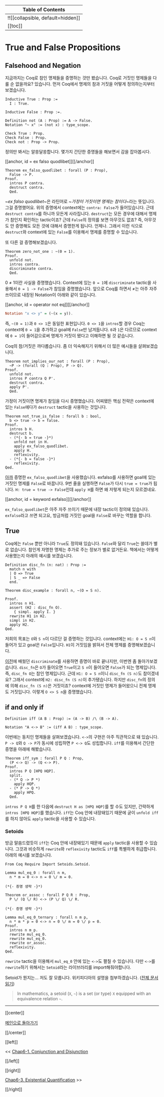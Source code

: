 | Table of Contents |
|-------------------|
|!![[collapsible, default=hidden]]  |
|[[toc]]|

# True and False Propositions

## Falsehood and Negation

지금까지는 Coq로 참인 명제들을 증명하는 것만 봤습니다. Coq로 거짓인 명제들을 다룰 순 없을까요? 있습니다. 먼저 Coq에서 명제의 참과 거짓을 어떻게 정의하는지부터 보겠습니다.

```haskell, line_num
Inductive True : Prop :=
  I : True.

Inductive False : Prop :=.

Definition not (A : Prop) := A -> False.
Notation "~ x" := (not x) : type_scope.

Check True : Prop.
Check False : Prop.
Check not : Prop -> Prop.
```

정의만 봐서는 알쏭달쏭합니다. 몇가지 간단한 증명들을 해보면서 감을 잡아봅시다.

[[anchor, id = ex falso quodlibet]][[/anchor]]

```haskell, line_num
Theorem ex_falso_quodlibet : forall (P : Prop),
  False -> P.
Proof.
  intros P contra.
  destruct contra.
  Qed.
```

~_ex falso quodlibet_~은 라틴어로 ~_가정이 거짓이면 명제는 참이다_~라는 뜻입니다. 그걸 증명했어요. 위의 증명에서 context에는 `contra: False`가 들어있습니다. 근데 `destruct contra`를 하니까 모든게 사라집니다. `destruct`는 모든 경우에 대해서 명제가 참인지 확인하는 tactic이죠? 근데 `False`의 정의를 보면 아무것도 없죠? 즉, 아무것도 안 증명해도 모든 것에 대해서 증명한게 됩니다. 언제나. 그래서 이런 식으로 `destruct`와 context에 있는 `False`를 이용해서 명제를 증명할 수 있습니다.

또 다른 걸 증명해보겠습니다.

```haskell, line_num
Theorem zero_not_one : ~(0 = 1).
Proof.
  unfold not.
  intros contra.
  discriminate contra.
  Qed.
```

0 ≠ 1이란 사실을 증명했습니다. Context에 있는 `0 = 1`에 `discriminate` tactic을 사용해서 `0 = 1 -> False`가 참임을 증명했습니다. 앞으로 Coq를 하면서 ≠는 아주 자주 쓰이므로 내장된 Notation이 아래와 같이 있습니다.

[[anchor, id = operator not eq]][[/anchor]]

```haskell
Notation "x <> y" = (~(x = y)).
```

즉, `~(0 = 1)`과 `0 <> 1`은 동일한 표현입니다. `0 <> 1`을 `intros`할 경우 Coq는 context에 `0 = 1`을 추가하고 goal에 `False`만 남겨둡니다. `0`과 `1`은 다르므로 context에 `0 = 1`이 들어감으로써 명제가 거짓이 됐다고 이해하면 될 것 같습니다.

Coq의 참/거짓은 까다롭습니다. 좀 더 익숙해지기 위해서 더 많은 예시들을 살펴보겠습니다.

```haskell, line_num
Theorem not_implies_our_not : forall (P : Prop),
  ~P -> (forall (Q : Prop), P -> Q).
Proof.
  unfold not.
  intros P contra Q P'.
  destruct contra.
  apply P'.
  Qed.
```

가정이 거짓이면 명제가 참임을 다시 증명했습니다. 어찌됐든 핵심 전략은 context에 있는 `False`에다가 `destruct` tactic을 사용하는 것입니다.

```haskell, line_num
Theorem not_true_is_false : forall b : bool,
  b <> true -> b = false.
Proof.
  intros b H.
  destruct b.
  - (*{- b = true -}*)
    unfold not in H.
    apply ex_falso_quodlibet.
    apply H.
    reflexivity.
  - (*{- b = false -}*)
    reflexivity.
Qed.
```

[아까](#exfalsoquodlibet) 증명한 `ex_falso_quodlibet`을 사용했습니다. exfalso를 사용하면 goal에 있는 거짓인 명제를 `False`로 바꿉니다. 9번 줄을 실행하면 `False`가 다시 `true = true`가 됩니다. `H: true = true -> False`인데 `apply H`를 하면 왜 저렇게 되는지 모르겠네요.

[[anchor, id = keyword exfalso]][[/anchor]]

`ex_falso_quodlibet`은 아주 자주 쓰이기 때문에 내장 tactic이 정의돼 있습니다. `exfalso`라고 쓰면 되고요, 방금처럼 거짓인 goal을 `False`로 바꾸는 역할을 합니다.

## True

Coq에는 `False` 뿐만 아니라 `True`도 정의돼 있습니다. `False`와 달리 `True`는 쓸데가 별로 없습니다. 참인게 자명한 명제는 추가로 주는 정보가 별로 없거든요. 책에서는 어떻게 사용했는지 아래의 예시를 보겠습니다.

```haskell, line_num
Definition disc_fn (n: nat) : Prop :=
  match n with
  | O => True
  | S _ => False
  end.

Theorem disc_example : forall n, ~(O = S n).

Proof.
  intros n H1.
  assert (H2 : disc_fn O).
    { simpl. apply I. }
  rewrite H1 in H2.
  simpl in H2.
  apply H2.
Qed.
```

저희의 목표는 `O`와 `S n`이 다르단 걸 증명하는 것입니다. context에는 `H1: O = S n`이 들어가 있고 goal은 `False`입니다. `H1`이 거짓임을 밝혀서 전체 명제를 증명해보겠습니다.

[이전](Chap5-2.html#keyworddiscriminate)에 배웠던 `discriminate`를 사용하면 증명이 바로 끝나지만, 이번엔 좀 돌아가보겠습니다. `disc_fn`은 `O`가 들어오면 `True`이고 `S n`이 들어오면 `False`가 되는 명제입니다. 즉, `disc_fn O`는 참인 명제입니다. 근데 `H1: O = S n`이니 `disc_fn (S n)`도 참이겠네요? 그래서 context에 `H2: disc_fn (S n)`이 추가됐습니다. 하지만 `disc_fn`의 정의에 의해 `disc_fn (S n)`은 거짓이죠? context에 거짓인 명제가 들어왔으니 전체 명제도 거짓입니다. 이렇게 `O <> S n`을 증명했습니다.

## if and only if

```haskell, line_num
Definition iff (A B : Prop) := (A -> B) /\ (B -> A).

Notation "A <-> B" := (iff A B) : type_scope.
```

이번에는 동치인 명제들을 살펴보겠습니다. `<->`의 구현은 아주 직관적으로 돼 있습니다. `P -> Q`와 `Q -> P`가 동시에 성립하면 `P <-> Q`도 성립합니다. `iff`를 이용해서 간단한 증명을 아래에 해봤습니다.

```haskell, line_num
Theorem iff_sym : forall P Q : Prop,
  (P <-> Q) -> (Q <-> P).
Proof.
  intros P Q [HPQ HQP].
  split.
  - (* Q -> P *)
    apply HQP.
  - (* P -> Q *)
    apply HPQ.
  Qed.
```

`intros P Q H`를 한 다음에 `destruct H as [HPQ HQP]`를 할 수도 있지만, 간략하게 `intros [HPQ HQP]`를 했습니다. `iff`는 Coq 안에 내장돼있기 때문에 굳이 `unfold iff`를 하지 않아도 `apply` tactic을 사용할 수 있습니다.

### Setoids

방금 말씀드렸듯이 `iff`는 Coq 안에 내장돼있기 때문에 `apply` tactic을 사용할 수 있습니다. 그것과 비슷하게 `rewrite`와 `reflexivity` tactic도 `iff`를 특별하게 취급합니다. 아래의 예시를 보겠습니다.

```haskell, line_num
From Coq Require Import Setoids.Setoid.

Lemma mul_eq_0 : forall n m,
  n * m = 0 <-> n = 0 \/ m = 0.

(*{- 증명 생략 -}*)

Theorem or_assoc : forall P Q R : Prop,
  P \/ (Q \/ R) <-> (P \/ Q) \/ R.

(*{- 증명 생략 -}*)

Lemma mul_eq_0_ternary : forall n m p,
  n * m * p = 0 <-> n = 0 \/ m = 0 \/ p = 0.
Proof.
  intros n m p.
  rewrite mul_eq_0.
  rewrite mul_eq_0.
  rewrite or_assoc.
  reflexivity.
Qed.
```

`rewrite` tactic을 이용해서 `mul_eq_0` 안에 있는 `<->`도 펼칠 수 있습니다. 다만 `<->`를 `rewrite`하기 위해서는 `Setoid`라는 라이브러리를 import해줘야합니다.

Setoid가 뭔지는... 저도 잘 모릅니다. 위키피디아의 설명을 첨부하겠습니다. ([전체 문서 읽기](https://en.wikipedia.org/wiki/Setoid))

> In mathematics, a setoid (`X`, `~`) is a set (or type) `X` equipped with an equivalence relation `~`.

---

[[center]]

[메인으로 돌아가기](index.html)

[[/center]]

[[left]]

<< [Chap6-1. Conjunction and Disjunction](Chap6-1.html)

[[/left]]

[[right]]

[Chap6-3. Existential Quantification](Chap6-3.html) >>

[[/right]]
